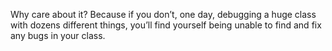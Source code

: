 Why care about it?
Because if you don’t, one day, debugging a huge class with dozens different things, you’ll find yourself being unable to find and fix any bugs in your class.
